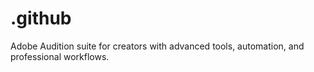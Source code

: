 # .github
Adobe Audition suite for creators with advanced tools, automation, and professional workflows.
